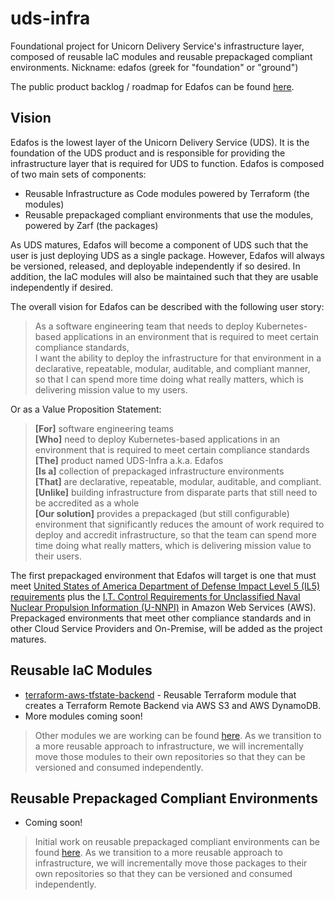 # uds-infra
Foundational project for Unicorn Delivery Service's infrastructure layer, composed of reusable IaC modules and reusable prepackaged compliant environments. Nickname: edafos (greek for "foundation" or "ground")

The public product backlog / roadmap for Edafos can be found [here](github.com/orgs/defenseunicorns/projects/24/views/1).

## Vision

Edafos is the lowest layer of the Unicorn Delivery Service (UDS). It is the foundation of the UDS product and is responsible for providing the infrastructure layer that is required for UDS to function. Edafos is composed of two main sets of components:

* Reusable Infrastructure as Code modules powered by Terraform (the modules)
* Reusable prepackaged compliant environments that use the modules, powered by Zarf (the packages)

As UDS matures, Edafos will become a component of UDS such that the user is just deploying UDS as a single package. However, Edafos will always be versioned, released, and deployable independently if so desired. In addition, the IaC modules will also be maintained such that they are usable independently if desired.

The overall vision for Edafos can be described with the following user story:

> As a software engineering team that needs to deploy Kubernetes-based applications in an environment that is required to meet certain compliance standards,  
> I want the ability to deploy the infrastructure for that environment in a declarative, repeatable, modular, auditable, and compliant manner,  
> so that I can spend more time doing what really matters, which is delivering mission value to my users.

Or as a Value Proposition Statement:

> **[For]** software engineering teams  
> **[Who]** need to deploy Kubernetes-based applications in an environment that is required to meet certain compliance standards  
> **[The]** product named UDS-Infra a.k.a. Edafos  
> **[Is a]** collection of prepackaged infrastructure environments  
> **[That]** are declarative, repeatable, modular, auditable, and compliant.  
> **[Unlike]** building infrastructure from disparate parts that still need to be accredited as a whole  
> **[Our solution]** provides a prepackaged (but still configurable) environment that significantly reduces the amount of work required to deploy and accredit infrastructure, so that the team can spend more time doing what really matters, which is delivering mission value to their users.

The first prepackaged environment that Edafos will target is one that must meet [United States of America Department of Defense Impact Level 5 (IL5) requirements](https://cic.gsa.gov/basics/cloud-security) plus the [I.T. Control Requirements for Unclassified Naval Nuclear Propulsion Information (U-NNPI)](https://irp.fas.org/doddir/navy/opnavinst/n9210_3.pdf) in Amazon Web Services (AWS). Prepackaged environments that meet other compliance standards and in other Cloud Service Providers and On-Premise, will be added as the project matures.

## Reusable IaC Modules

* [terraform-aws-tfstate-backend](https://github.com/defenseunicorns/terraform-aws-tfstate-backend) - Reusable Terraform module that creates a Terraform Remote Backend via AWS S3 and AWS DynamoDB.
* More modules coming soon!

> Other modules we are working can be found [here](https://github.com/defenseunicorns/iac/tree/main/modules). As we transition to a more reusable approach to infrastructure, we will incrementally move those modules to their own repositories so that they can be versioned and consumed independently.


## Reusable Prepackaged Compliant Environments

* Coming soon!

> Initial work on reusable prepackaged compliant environments can be found [here](https://github.com/defenseunicorns/iac/tree/main/examples/zarf-complete-example). As we transition to a more reusable approach to infrastructure, we will incrementally move those packages to their own repositories so that they can be versioned and consumed independently.
